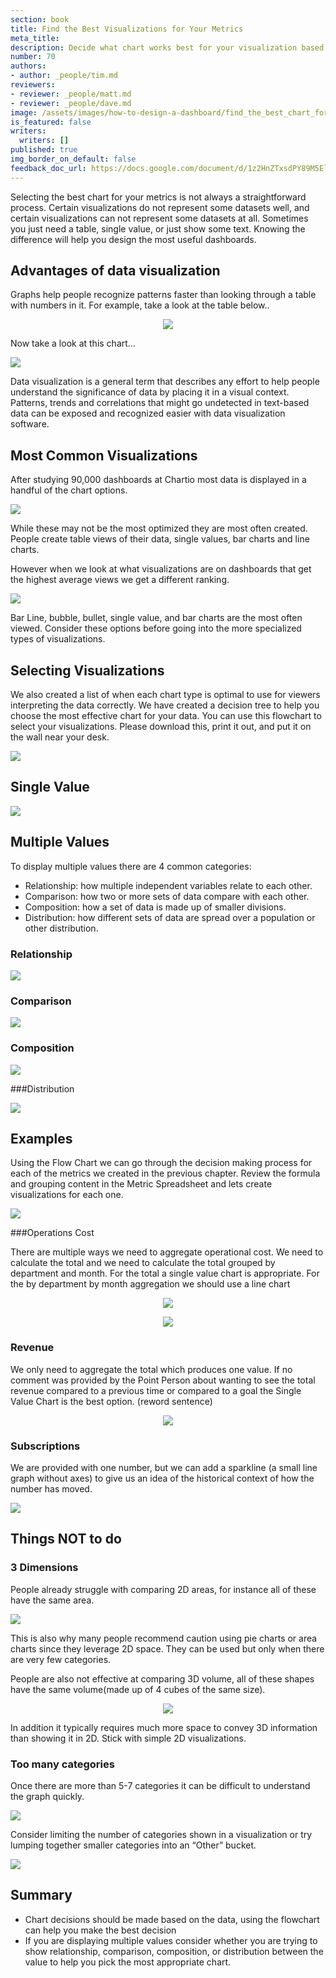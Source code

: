 ```yaml
---
section: book
title: Find the Best Visualizations for Your Metrics
meta_title:
description: Decide what chart works best for your visualization based on if you want to show composition, relationship, distribution or comparison.
number: 70
authors:
- author: _people/tim.md
reviewers:
- reviewer: _people/matt.md
- reviewer: _people/dave.md
image: /assets/images/how-to-design-a-dashboard/find_the_best_chart_for_your_metrics/exampleChart.png
is_featured: false
writers:
  writers: []
published: true
img_border_on_default: false
feedback_doc_url: https://docs.google.com/document/d/1z2HnZTxsdPY89M5ElREXoGSIcQMrPzwdYVcaAbFz9eQ/edit?usp=sharing
---
```

Selecting the best chart for your metrics is not always a straightforward process. Certain visualizations do not represent some datasets well, and certain visualizations can not represent some datasets at all. Sometimes you just need a table, single value, or just show some text. Knowing the difference will help you design the most useful dashboards.

## Advantages of data visualization

Graphs help people recognize patterns faster than looking through a table with numbers in it. For example, take a look at the table below..

<div style="text-align:center"><img src="/assets/images/how-to-design-a-dashboard/find_the_best_chart_for_your_metrics/exampleTable.png" /></div>

Now take a look at this chart...

![](/assets/images/how-to-design-a-dashboard/find_the_best_chart_for_your_metrics/exampleChart.png)

Data visualization is a general term that describes any effort to help people understand the significance of data by placing it in a visual context. Patterns, trends and correlations that might go undetected in text-based data can be exposed and recognized easier with data visualization software.

## Most Common Visualizations

After studying 90,000 dashboards at Chartio most data is displayed in a handful of the chart options.

![](/assets/images/how-to-design-a-dashboard/find_the_best_chart_for_your_metrics/dashboardCreationCount.png)

While these may not be the most optimized they are most often created. People create table views of their data, single values, bar charts and line charts.

However when we look at what visualizations are on dashboards that get the highest average views we get a different ranking.

![](/assets/images/how-to-design-a-dashboard/find_the_best_chart_for_your_metrics/dashboardAverageViews.png)

Bar Line, bubble, bullet, single value, and bar charts are the most often viewed. Consider these options before going into the more specialized types of visualizations.

## Selecting Visualizations

We also created a list of when each chart type is optimal to use for viewers interpreting the data correctly. We have created a decision tree to help you choose the most effective chart for your data. You can use this flowchart to select your visualizations. Please download this, print it out, and put it on the wall near your desk.

![](/assets/images/how-to-design-a-dashboard/find_the_best_chart_for_your_metrics/visualizationWeb.png)

## Single Value

![](/assets/images/how-to-design-a-dashboard/find_the_best_chart_for_your_metrics/singleValueCharts.png)

## Multiple Values

To display multiple values there are 4 common categories:

* Relationship: how multiple independent variables relate to each other.
* Comparison: how two or more sets of data compare with each other.
* Composition: how a set of data is made up of smaller divisions.
* Distribution: how different sets of data are spread over a population or other distribution.

### Relationship

![](/assets/images/how-to-design-a-dashboard/find_the_best_chart_for_your_metrics/relationshipCharts.png)

### Comparison

![](/assets/images/how-to-design-a-dashboard/find_the_best_chart_for_your_metrics/comparisonCharts.png)

### Composition

![](/assets/images/how-to-design-a-dashboard/find_the_best_chart_for_your_metrics/compositionCharts.png)

###Distribution

![](/assets/images/how-to-design-a-dashboard/find_the_best_chart_for_your_metrics/distributionCharts.png)

## Examples

Using the Flow Chart we can go through the decision making process for each of the metrics we created in the previous chapter. Review the formula and grouping content in the Metric Spreadsheet and lets create visualizations for each one.

![](/assets/images/how-to-design-a-dashboard/find_the_best_chart_for_your_metrics/metricSpreadsheet.png)

###Operations Cost

There are multiple ways we need to aggregate operational cost. We need to calculate the total and we need to calculate the total grouped by department and month. For the total a single value chart is appropriate. For the by department by month aggregation we should use a line chart

<div style="text-align:center"><img src="/assets/images/how-to-design-a-dashboard/find_the_best_chart_for_your_metrics/operationCost.png" /></div>
<p />
<div style="text-align:center"><img src="/assets/images/how-to-design-a-dashboard/find_the_best_chart_for_your_metrics/operationChart.png" /></div>


### Revenue

We only need to aggregate the total which produces one value. If no comment was provided by the Point Person about wanting to see the total revenue compared to a previous time or compared to a goal the Single Value Chart is the best option. (reword sentence)

<div style="text-align:center"><img src="/assets/images/how-to-design-a-dashboard/find_the_best_chart_for_your_metrics/revenueCost.png" /></div>

### Subscriptions

We are provided with one number, but we can add a sparkline (a small line graph without axes) to give us an idea of the historical context of how the number has moved.

![](/assets/images/how-to-design-a-dashboard/find_the_best_chart_for_your_metrics/subscribers.png)

## Things NOT to do

### 3 Dimensions

People already struggle with comparing 2D areas, for instance all of these have the same area.

![](/assets/images/how-to-design-a-dashboard/find_the_best_chart_for_your_metrics/3dNotToDo.png)

This is also why many people recommend caution using pie charts or area charts since they leverage 2D space. They can be used but only when there are very few categories.

People are also not effective at comparing 3D volume, all of these shapes have the same volume(made up of 4 cubes of the same size).

<div style="text-align:center"><img src="/assets/images/how-to-design-a-dashboard/find_the_best_chart_for_your_metrics/3dShapes.png" /></div>

In addition it typically requires much more space to convey 3D information than showing it in 2D. Stick with simple 2D visualizations.

### Too many categories

Once there are more than 5-7 categories it can be difficult to understand the graph quickly.

![](/assets/images/how-to-design-a-dashboard/find_the_best_chart_for_your_metrics/tooManyCategories.png)

Consider limiting the number of categories shown in a visualization or try lumping together smaller categories into an “Other” bucket.

![](/assets/images/how-to-design-a-dashboard/find_the_best_chart_for_your_metrics/otherBuckets.png)

## Summary

* Chart decisions should be made based on the data, using the flowchart can help you make the best decision
* If you are displaying multiple values consider whether you are trying to show relationship, comparison, composition, or distribution between the value to help you pick the most appropriate chart.
